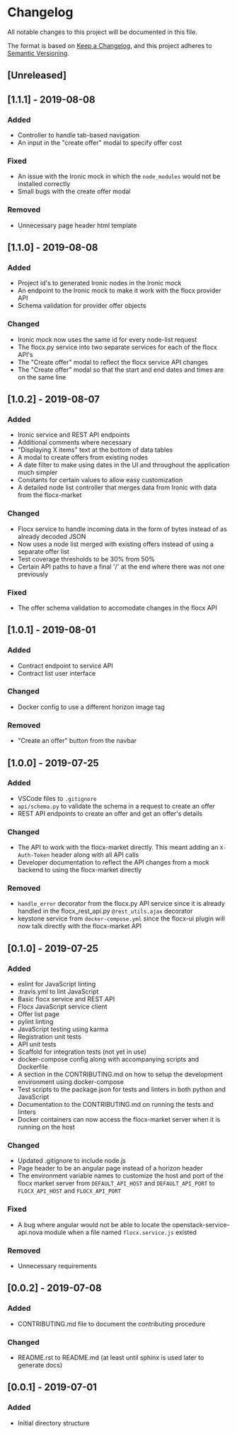 # Changelog

All notable changes to this project will be documented in this file.

The format is based on [Keep a Changelog](https://keepachangelog.com/en/1.0.0/),
and this project adheres to [Semantic Versioning](https://semver.org/spec/v2.0.0.html).

## [Unreleased]

## [1.1.1] - 2019-08-08

### Added

- Controller to handle tab-based navigation
- An input in the "create offer" modal to specify offer cost

### Fixed

- An issue with the Ironic mock in which the `node_modules` would not be installed correctly
- Small bugs with the create offer modal

### Removed

- Unnecessary page header html template

## [1.1.0] - 2019-08-08

### Added

- Project id's to generated Ironic nodes in the Ironic mock
- An endpoint to the Ironic mock to make it work with the flocx provider API
- Schema validation for provider offer objects

### Changed

- Ironic mock now uses the same id for every node-list request
- The flocx.py service into two separate services for each of the flocx API's
- The "Create offer" modal to reflect the flocx service API changes
- The "Create offer" modal so that the start and end dates and times are on the same line

## [1.0.2] - 2019-08-07

### Added

- Ironic service and REST API endpoints
- Additional comments where necessary
- "Displaying X items" text at the bottom of data tables
- A modal to create offers from existing nodes
- A date filter to make using dates in the UI and throughout the application much simpler
- Constants for certain values to allow easy customization
- A detailed node list controller that merges data from Ironic with data from the flocx-market

### Changed

- Flocx service to handle incoming data in the form of bytes instead of as already decoded JSON
- Now uses a node list merged with existing offers instead of using a separate offer list
- Test coverage thresholds to be 30% from 50%
- Certain API paths to have a final '/' at the end where there was not one previously

### Fixed

- The offer schema validation to accomodate changes in the flocx API

## [1.0.1] - 2019-08-01

### Added

- Contract endpoint to service API
- Contract list user interface

### Changed

- Docker config to use a different horizon image tag

### Removed

- "Create an offer" button from the navbar

## [1.0.0] - 2019-07-25

### Added

- VSCode files to `.gitignore`
- `api/schema.py` to validate the schema in a request to create an offer
- REST API endpoints to create an offer and get an offer's details

### Changed

- The API to work with the flocx-market directly. This meant adding an `X-Auth-Token` header along with all API calls
- Developer documentation to reflect the API changes from a mock backend to using the flocx-market directly

### Removed

- `handle_error` decorator from the flocx.py API service since it is already handled in the flocx_rest_api.py `@rest_utils.ajax` decorator
- keystone service from `docker-compose.yml` since the flocx-ui plugin will now talk directly with the flocx-market API

## [0.1.0] - 2019-07-25

### Added

- eslint for JavaScript linting
- .travis.yml to lint JavaScript
- Basic flocx service and REST API
- Flocx JavaScript service client
- Offer list page
- pylint linting
- JavaScript testing using karma
- Registration unit tests
- API unit tests
- Scaffold for integration tests (not yet in use)
- docker-compose config along with accompanying scripts and Dockerfile
- A section in the CONTRIBUTING.md on how to setup the development environment using docker-compose
- Test scripts to the package.json for tests and linters in both python and JavaScript
- Documentation to the CONTRIBUTING.md on running the tests and linters
- Docker containers can now access the flocx-market server when it is running on the host

### Changed

- Updated .gitignore to include node.js
- Page header to be an angular page instead of a horizon header
- The environment variable names to customize the host and port of the flocx market server from `DEFAULT_API_HOST` and `DEFAULT_API_PORT` to `FLOCX_API_HOST` and `FLOCX_API_PORT`

### Fixed

- A bug where angular would not be able to locate the openstack-service-api.nova module when a file named `flocx.service.js` existed

### Removed

- Unnecessary requirements

## [0.0.2] - 2019-07-08

### Added

- CONTRIBUTING.md file to document the contributing procedure

### Changed

- README.rst to README.md (at least until sphinx is used later to generate docs)

## [0.0.1] - 2019-07-01

### Added

- Initial directory structure
